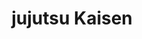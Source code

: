 ---
layout: lecteur.njk
tags : jjk

title : jujutsu Kaisen
episode : 23
saison : 1
iframe : https://dood.so/e/uhva3bkw2wmw

cc :  VostFr
---